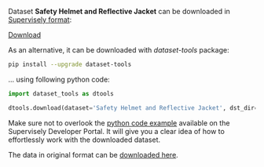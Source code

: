 Dataset **Safety Helmet and Reflective Jacket** can be downloaded in [Supervisely format](https://developer.supervisely.com/api-references/supervisely-annotation-json-format):

 [Download](https://assets.supervisely.com/remote/eyJsaW5rIjogImZzOi8vYXNzZXRzLzI4MjlfU2FmZXR5IEhlbG1ldCBhbmQgUmVmbGVjdGl2ZSBKYWNrZXQvc2FmZXR5LWhlbG1ldC1hbmQtcmVmbGVjdGl2ZS1qYWNrZXQtRGF0YXNldE5pbmphLnRhciIsICJzaWciOiAiQi95ZG9UQVQrSnFHQTlndVExUUc4TmwzY1R6TzgvR0xZYXZQdzR2N0ZmZz0ifQ==)

As an alternative, it can be downloaded with *dataset-tools* package:
``` bash
pip install --upgrade dataset-tools
```

... using following python code:
``` python
import dataset_tools as dtools

dtools.download(dataset='Safety Helmet and Reflective Jacket', dst_dir='~/dataset-ninja/')
```
Make sure not to overlook the [python code example](https://developer.supervisely.com/getting-started/python-sdk-tutorials/iterate-over-a-local-project) available on the Supervisely Developer Portal. It will give you a clear idea of how to effortlessly work with the downloaded dataset.

The data in original format can be [downloaded here](https://www.kaggle.com/datasets/niravnaik/safety-helmet-and-reflective-jacket).